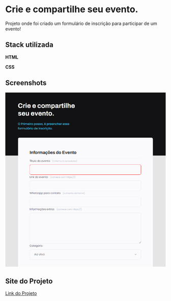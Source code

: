 
# Crie e compartilhe seu evento.


Projeto onde foi criado um formulário de inscrição para participar de um evento!


## Stack utilizada

**HTML** 

**CSS** 


## Screenshots

![preview](./assets/Screenshot_5.png)


## Site do Projeto


[Link do Projeto](https://tthiagoelifas.github.io/Projeto03/)

